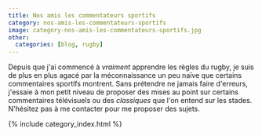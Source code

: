 ```yaml
---
title: Nos amis les commentateurs sportifs
category: nos-amis-les-commentateurs-sportifs
image: category-nos-amis-les-commentateurs-sportifs.jpg
other:
  categories: [blog, rugby]
---
```


Depuis que j'ai commencé à _vraiment_ apprendre les règles du rugby, je suis de
plus en plus agacé par la méconnaissance un peu naïve que certains commentaires
sportifs montrent. Sans prétendre ne jamais faire d'erreurs, j'essaie à mon
petit niveau de proposer des mises au point sur certains commentaires télévisuels
ou des _classiques_ que l'on entend sur les stades. N'hésitez pas à me contacter
pour me proposer des sujets.

{% include category_index.html %}
